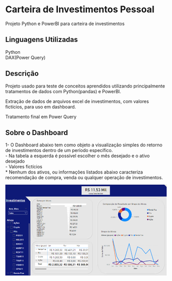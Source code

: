 
# Carteira de Investimentos Pessoal

Projeto Python e PowerBI para carteira de investimentos


## Linguagens Utilizadas

Python  
DAX(Power Query)

## Descrição

Projeto usado para teste de conceitos aprendidos utilizando principalmente tratamentos de dados com Python(pandas) e PowerBI.

Extração de dados de arquivos excel de investimentos, com valores fictícios, para uso em dashboard.

Tratamento final em Power Query

## Sobre o Dashboard

1- O Dashboard abaixo tem como objeto a visualização simples do retorno de investimentos dentro de um período específico.  
    - Na tabela a esquerda é possível escolher o mês desejado e o ativo desejado  
    - Valores fictícios  
    * Nenhum dos ativos, ou informações listados abaixo caracteriza recomendação de compra, venda ou qualquer operação de investimentos.


![Visualização do Projeto](https://github.com/altieriplc/Projeto_Cart_Investimentos/blob/main/Dashboard.png)


